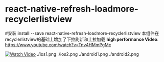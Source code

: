# react-native-refresh-loadmore-recyclerlistview
#安装
install --save react-native-refresh-loadmore-recyclerlistview
本组件在recyclerlistview的基础上增加了下拉刷新和上拉加载
**high performance Video:** https://www.youtube.com/watch?v=Tnv4HMmPgMc

[![Watch Video](https://img.youtube.com/vi/Tnv4HMmPgMc/0.jpg)](https://www.youtube.com/watch?v=Tnv4HMmPgMc)
./ios1.png
./ios2.png
./android1.png
./android2.png

